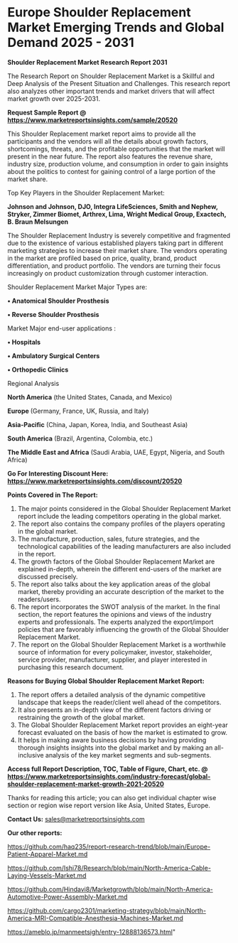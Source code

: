 # Europe Shoulder Replacement Market Emerging Trends and Global Demand 2025 - 2031

<strong>Shoulder Replacement Market Research Report 2031</strong>

The Research Report on Shoulder Replacement Market is a Skillful and Deep Analysis of the Present Situation and Challenges. This research report also analyzes other important trends and market drivers that will affect market growth over 2025-2031.

<strong>Request Sample Report @ <a href=https://www.marketreportsinsights.com/sample/20520>https://www.marketreportsinsights.com/sample/20520</a></strong>

This Shoulder Replacement market report aims to provide all the participants and the vendors will all the details about growth factors, shortcomings, threats, and the profitable opportunities that the market will present in the near future. The report also features the revenue share, industry size, production volume, and consumption in order to gain insights about the politics to contest for gaining control of a large portion of the market share.

Top Key Players in the Shoulder Replacement Market:

<strong>Johnson and Johnson, DJO, Integra LifeSciences, Smith and Nephew, Stryker, Zimmer Biomet, Arthrex, Lima, Wright Medical Group, Exactech, B. Braun Melsungen</strong>

The Shoulder Replacement Industry is severely competitive and fragmented due to the existence of various established players taking part in different marketing strategies to increase their market share. The vendors operating in the market are profiled based on price, quality, brand, product differentiation, and product portfolio. The vendors are turning their focus increasingly on product customization through customer interaction.

Shoulder Replacement Market Major Types are:

<strong>• Anatomical Shoulder Prosthesis

• Reverse Shoulder Prosthesis</strong>

Market Major end-user applications :

<strong>• Hospitals

• Ambulatory Surgical Centers

• Orthopedic Clinics</strong>

Regional Analysis

</u><strong><b>North America</b></strong> (the United States, Canada, and Mexico)

<strong><b>Europe </b></strong>(Germany, France, UK, Russia, and Italy)

<strong><b>Asia-Pacific</b></strong> (China, Japan, Korea, India, and Southeast Asia)

<strong><b>South America</b></strong> (Brazil, Argentina, Colombia, etc.)

<strong><b>The Middle East and Africa</b></strong> (Saudi Arabia, UAE, Egypt, Nigeria, and South Africa)

<strong>Go For Interesting Discount Here: <a href=https://www.marketreportsinsights.com/discount/20520>https://www.marketreportsinsights.com/discount/20520</a></strong>

<strong>Points Covered in The Report:</strong>
<ol>
  <li>The major points considered in the Global Shoulder Replacement Market report include the leading competitors operating in the global market.</li>
  <li>The report also contains the company profiles of the players operating in the global market.</li>
  <li>The manufacture, production, sales, future strategies, and the technological capabilities of the leading manufacturers are also included in the report.</li>
  <li>The growth factors of the Global Shoulder Replacement Market are explained in-depth, wherein the different end-users of the market are discussed precisely.</li>
  <li>The report also talks about the key application areas of the global market, thereby providing an accurate description of the market to the readers/users.</li>
  <li>The report incorporates the SWOT analysis of the market. In the final section, the report features the opinions and views of the industry experts and professionals. The experts analyzed the export/import policies that are favorably influencing the growth of the Global Shoulder Replacement Market.</li>
  <li>The report on the Global Shoulder Replacement Market is a worthwhile source of information for every policymaker, investor, stakeholder, service provider, manufacturer, supplier, and player interested in purchasing this research document.</li>
</ol>
<strong>Reasons for Buying Global Shoulder Replacement Market Report:</strong>

<ol>
  <li>The report offers a detailed analysis of the dynamic competitive landscape that keeps the reader/client well ahead of the competitors.</li>
  <li>It also presents an in-depth view of the different factors driving or restraining the growth of the global market.</li>
  <li>The Global Shoulder Replacement Market report provides an eight-year forecast evaluated on the basis of how the market is estimated to grow.</li>
  <li>It helps in making aware business decisions by having providing thorough insights insights into the global market and by making an all-inclusive analysis of the key market segments and sub-segments.</li>
</ol>
<strong>Access full Report Description, TOC, Table of Figure, Chart, etc. @ <a href=https://www.marketreportsinsights.com/industry-forecast/global-shoulder-replacement-market-growth-2021-20520>https://www.marketreportsinsights.com/industry-forecast/global-shoulder-replacement-market-growth-2021-20520</a></strong>


Thanks for reading this article; you can also get individual chapter wise section or region wise report version like Asia, United States, Europe.

<strong>Contact Us:</strong>
sales@marketreportsinsights.com

<strong>Our other reports:</strong>

<a href=https://github.com/haq235/report-research-trend/blob/main/Europe-Patient-Apparel-Market.md>https://github.com/haq235/report-research-trend/blob/main/Europe-Patient-Apparel-Market.md</a>

<a href=https://github.com/Ishi78/Research/blob/main/North-America-Cable-Laying-Vessels-Market.md>https://github.com/Ishi78/Research/blob/main/North-America-Cable-Laying-Vessels-Market.md</a>

<a href=https://github.com/Hindavi8/Marketgrowth/blob/main/North-America-Automotive-Power-Assembly-Market.md>https://github.com/Hindavi8/Marketgrowth/blob/main/North-America-Automotive-Power-Assembly-Market.md</a>

<a href=https://github.com/cargo2301/marketing-strategy/blob/main/North-America-MRI-Compatible-Anesthesia-Machines-Market.md>https://github.com/cargo2301/marketing-strategy/blob/main/North-America-MRI-Compatible-Anesthesia-Machines-Market.md</a>

<a href=https://ameblo.jp/manmeetsigh/entry-12888136573.html>https://ameblo.jp/manmeetsigh/entry-12888136573.html</a>"
